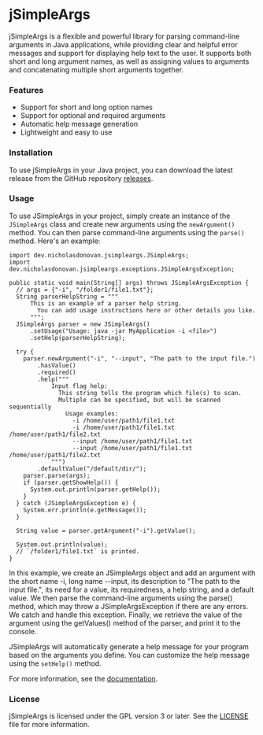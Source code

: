 
# jSimpleArgs
jSimpleArgs is a flexible and powerful library for parsing command-line arguments in Java applications, while providing clear and helpful error messages and support for displaying help text to the user. It supports both short and long argument names, as well as assigning values to arguments and concatenating multiple short arguments together.

### Features
-   Support for short and long option names
-   Support for optional and required arguments
-   Automatic help message generation
-   Lightweight and easy to use

### Installation
To use jSimpleArgs in your Java project, you can download the latest release from the GitHub repository [releases](https://github.com/nick-donovan/jsimpleargs/releases).

### Usage
To use JSimpleArgs in your project, simply create an instance of the `JSimpleArgs` class and create new arguments using the `newArgument()` method. You can then parse command-line arguments using the `parse()` method. Here's an example:

    import dev.nicholasdonovan.jsimpleargs.JSimpleArgs;
    import dev.nicholasdonovan.jsimpleargs.exceptions.JSimpleArgsException;
    
    public static void main(String[] args) throws JSimpleArgsException {
      // args = {"-i", "/folder1/file1.txt"};
      String parserHelpString = """  
          This is an example of a parser help string.
            You can add usage instructions here or other details you like.
          """;
      JSimpleArgs parser = new JSimpleArgs()
          .setUsage("Usage: java -jar MyApplication -i <file>")
          .setHelp(parserHelpString);

      try {
        parser.newArgument("-i", "--input", "The path to the input file.")
            .hasValue()
            .required()
            .help("""  
                Input flag help:
                  This string tells the program which file(s) to scan.
                  Multiple can be specified, but will be scanned sequentially
                    Usage examples:
                      -i /home/user/path1/file1.txt
                      -i /home/user/path1/file1.txt /home/user/path1/file2.txt
                      --input /home/user/path1/file1.txt
                      --input /home/user/path1/file1.txt /home/user/path1/file2.txt
                """)
            .defaultValue("/default/dir/");
        parser.parse(args);
        if (parser.getShowHelp()) {
          System.out.println(parser.getHelp());
        }
      } catch (JSimpleArgsException e) {
        System.err.println(e.getMessage());
      }

      String value = parser.getArgument("-i").getValue();

      System.out.println(value);
      // `/folder1/file1.txt` is printed.
    }

In this example, we create an JSimpleArgs object and add an argument with the short name -i, long name --input, its description to "The path to the input file.", its need for a value, its requiredness, a help string, and a default value. We then parse the command-line arguments using the parse() method, which may throw a JSimpleArgsException if there are any errors. We catch and handle this exception. Finally, we retrieve the value of the argument using the getValues() method of the parser, and print it to the console.

JSimpleArgs will automatically generate a help message for your program based on the arguments you define. You can customize the help message using the `setHelp()` method.

For more information, see the [documentation](https://github.com/nick-donovan/jsimpleargs/wiki).

### License
jSimpleArgs is licensed under the GPL version 3 or later. See the [LICENSE](https://github.com/nick-donovan/jsimpleargs/blob/main/LICENSE) file for more information.



